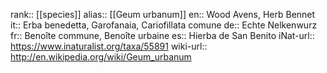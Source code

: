 

rank:: [[species]]
alias:: [[Geum urbanum]]
en:: Wood Avens, Herb Bennet
it:: Erba benedetta, Garofanaia, Cariofillata comune
de:: Echte Nelkenwurz
fr:: Benoîte commune, Benoîte urbaine
es:: Hierba de San Benito
iNat-url:: https://www.inaturalist.org/taxa/55891
wiki-url:: http://en.wikipedia.org/wiki/Geum_urbanum